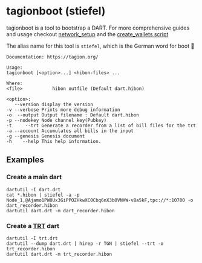 # tagionboot (stiefel)

tagionboot is a tool to bootstrap a DART.
For more comprehensive guides and usage checkout [network_setup](/docs/guide/network_setup/initialize_genesis_epoch)
and the [create_wallets script](https://github.com/tagion/tagion/blob/current/scripts/create_wallets.sh)

The alias name for this tool is `stiefel`, which is the German word for boot :boot:

```
Documentation: https://tagion.org/

Usage:
tagionboot [<option>...] <hibon-files> ...

Where:
<file>           hibon outfile (Default dart.hibon)

<option>:
   --version display the version
-v --verbose Prints more debug information
-o  --output Output filename : Default dart.hibon
-p --nodekey Node channel key(Pubkey) 
-t     --trt Generate a recorder from a list of bill files for the trt
-a --account Accumulates all bills in the input
-g --genesis Genesis document
-h    --help This help information.
```

## Examples

### Create a main dart

```
dartutil -I dart.drt
cat *.hibon | stiefel -a -p Node_1,@Ajamo1PW0Ux3GiPPOZHkwXC0Cbq6nX3bOVNXW-vBa5kF,tpc://*:10700 -o dart_recorder.hibon
dartutil dart.drt -m dart_recorder.hibon
```

### Create a [TRT](/docs/architecture/TRT) dart

```
dartutil -I trt.drt
dartutil --dump dart.drt | hirep -r TGN | stiefel --trt -o trt_recorder.hibon
dartutil dart.drt -m trt_recorder.hibon
```

